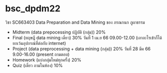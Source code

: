 # bsc_dpdm22
 วิชา SC663403 Data Preparation and Data Mining ของ ภรณกนก ภูผาธรรม

- Midterm (data prepocessing ปฏิบัติ (กลุ่ม)) 20%
- Final (ทฤษฎี data mining เดี่ยว) 30% วันที่ 1 เม.ย 66 09.00-12.00 (เอาอะไรเข้าก็ได้ ยกเว้นอุปกรณ์ที่ต่อกับ internet)
- Project (data preprocessing + data mining (กลุ่ม)) 20% วันที่ 28 มีค 66 9.00-16.00 (present ถามตอบ)
- Homework (แบ่งกลุ่มใหม่ทุกครั้ง) 20% 
- Quiz (เดี่ยว ถามในห้อง) 10%
